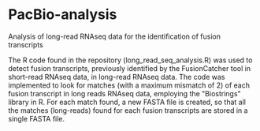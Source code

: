 # PacBio-analysis
Analysis of long-read RNAseq data for the identification of fusion transcripts

The R code found in the repository (long_read_seq_analysis.R) was used to detect fusion transcripts, previously identified by the FusionCatcher tool in short-read RNAseq data, in long-read RNAseq data. 
The code was implemented to look for matches (with a maximum mismatch of 2) of each fusion transcript in long reads RNAseq data, employing the "Biostrings" library in R. For each match found, a new FASTA file is created, so that all the matches (long-reads) found for each fusion transcripts are stored in a single FASTA file.
